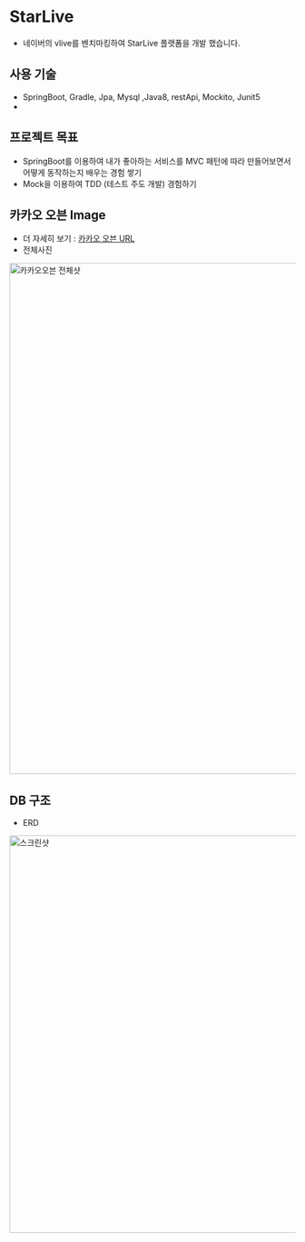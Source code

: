 # StarLive
- 네이버의 vlive를 벤치마킹하여 StarLive 플랫폼을 개발 했습니다.

## 사용 기술
- SpringBoot, Gradle, Jpa, Mysql ,Java8, restApi, Mockito, Junit5
- 
## 프로젝트 목표 
- SpringBoot를 이용하여 내가 좋아하는 서비스를 MVC 패턴에 따라 만들어보면서 어떻게 동작하는지 배우는 경험 쌓기 
- Mock을 이용하여 TDD (테스트 주도 개발) 경험하기

## 
## 카카오 오븐 Image 
- 더 자세히 보기 : [카카오 오븐 URL](https://ovenapp.io/view/giiGddb80SL29dAwe6WhgRlt4BebNdpA/0QO6X) 
- 전체사진
<img width="900" alt="카카오오븐 전체샷" src="https://user-images.githubusercontent.com/60209292/110220381-adf65500-7f08-11eb-9ee3-0fea03beccf8.png">

## DB 구조
- ERD 
<img width="700" alt="스크린샷" src="https://user-images.githubusercontent.com/60209292/109429279-4e96d180-7a3e-11eb-82d7-cf6a121ea169.png">


